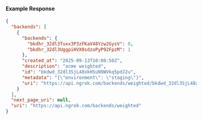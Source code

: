 <!-- Code generated for API Clients. DO NOT EDIT. -->

#### Example Response

```json
{
  "backends": [
    {
      "backends": {
        "bkdhr_32dl3Tuxx3P3zFKaV48Yzw2GysV": 0,
        "bkdhr_32dl3UggpiHVX0sdzoPyP92FpzM": 1
      },
      "created_at": "2025-09-13T10:08:50Z",
      "description": "acme weighted",
      "id": "bkdwd_32dl3SjL48xkH5uN9WVkq5pdJ2u",
      "metadata": "{\"environment\": \"staging\"}",
      "uri": "https://api.ngrok.com/backends/weighted/bkdwd_32dl3SjL48xkH5uN9WVkq5pdJ2u"
    }
  ],
  "next_page_uri": null,
  "uri": "https://api.ngrok.com/backends/weighted"
}
```
